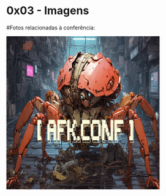 # 0x03 - Imagens

#Fotos relacionadas à conferência:

<img src="/assets/logo.jpg" alt="logo" style="height: 400px; width:400px;"/>
